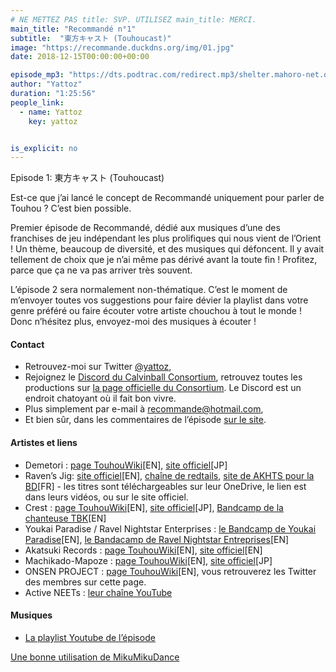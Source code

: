 ```yaml
---
# NE METTEZ PAS title: SVP. UTILISEZ main_title: MERCI.
main_title: "Recommandé n°1"
subtitle:  "東方キャスト (Touhoucast)"
image: "https://recommande.duckdns.org/img/01.jpg"
date: 2018-12-15T00:00:00+00:00

episode_mp3: "https://dts.podtrac.com/redirect.mp3/shelter.mahoro-net.org/~yattoz/recommande/episodes/episode01.mp3"
author: "Yattoz"
duration: "1:25:56"
people_link: 
  - name: Yattoz
    key: yattoz


is_explicit: no
---
```


<PodcastHeader/>

<!-- ECRIRE LA DESCRIPTION DE L'EPISODE SOUS CETTE LIGNE -->


 Episode 1: 東方キャスト (Touhoucast) 

<p>Est-ce que j’ai lancé le concept de Recommandé uniquement pour parler de Touhou ? C’est bien possible.</p>

<p>Premier épisode de Recommandé, dédié aux musiques d’une des franchises de jeu indépendant les plus prolifiques qui nous vient de l’Orient ! Un thème, beaucoup de diversité, et des musiques qui défoncent. Il y avait tellement de choix que je n’ai même pas dérivé avant la toute fin ! Profitez, parce que ça ne va pas arriver très souvent.</p>

<p>L’épisode 2 sera normalement non-thématique. C’est le moment de m’envoyer toutes vos suggestions pour faire dévier la playlist dans votre genre préféré ou faire écouter votre artiste chouchou à tout le monde ! Donc n’hésitez plus, envoyez-moi des musiques à écouter !</p>

<h4>Contact</h4>

<ul>
  <li>Retrouvez-moi sur Twitter <a href="https://twitter.com/yattoz" rel="nofollow">@yattoz</a>,</li>
  <li>Rejoignez le <a href="https://discord.gg/4RnA9v7" rel="nofollow">Discord du Calvinball Consortium</a>, retrouvez toutes les productions sur <a href="https://calvinballradio.wordpress.com/" rel="nofollow">la page officielle du Consortium</a>. Le Discord est un endroit chatoyant où il fait bon vivre.</li>
  <li>Plus simplement par e-mail à <a href="mailto:recommande@hotmail.com" rel="nofollow">recommande@hotmail.com</a>,</li>
  <li>Et bien sûr, dans les commentaires de l’épisode <a href="https://recommande.duckdns.org" rel="nofollow">sur le site</a>.</li>
</ul>

<h4>Artistes et liens</h4>

<ul>
  <li>Demetori : <a href="https://en.touhouwiki.net/wiki/Demetori" rel="nofollow">page TouhouWiki</a>[EN], <a href="http://demetori.xii.jp/" rel="nofollow">site officiel</a>[JP]</li>
  <li>Raven’s Jig: <a href="http://www.ravensjig.com/" rel="nofollow">site officiel</a>[EN], <a href="https://www.youtube.com/user/redtails/videos" rel="nofollow">chaîne de redtails</a>, <a href="http://akhtscartoon.canalblog.com/" rel="nofollow">site de AKHTS pour la BD</a>[FR] - les titres sont téléchargeables sur leur OneDrive, le lien est dans leurs vidéos, ou sur le site officiel.</li>
  <li>Crest : <a href="https://en.touhouwiki.net/wiki/Crest" rel="nofollow">page TouhouWiki</a>[EN], <a href="http://crest-music.net/" rel="nofollow">site officiel</a>[JP], <a href="https://tbkitsune.bandcamp.com/releases" rel="nofollow">Bandcamp de la chanteuse TBK</a>[EN]</li>
  <li>Youkai Paradise / Ravel Nightstar Enterprises : <a href="https://youkaiparadise.bandcamp.com/" rel="nofollow">le Bandcamp de Youkai Paradise</a>[EN], <a href="https://ravelnightstar.bandcamp.com/releases" rel="nofollow">le Bandacamp de Ravel Nightstar Entreprises</a>[EN]</li>
  <li>Akatsuki Records : <a href="https://en.touhouwiki.net/wiki/%E6%9A%81Records" rel="nofollow">page TouhouWiki</a>[EN], <a href="http://akatsuki-records.com/index.html" rel="nofollow">site officiel</a>[EN]</li>
  <li>Machikado-Mapoze : <a href="https://en.touhouwiki.net/wiki/%E8%A1%97%E8%A7%92%E9%BA%BB%E5%A9%86%E8%B1%86" rel="nofollow">page TouhouWiki</a>[EN], <a href="http://mapoze.com/" rel="nofollow">site officiel</a>[JP]</li>
  <li>ONSEN PROJECT : <a href="https://en.touhouwiki.net/wiki/ONSEN_PROJECT" rel="nofollow">page TouhouWiki</a>[EN], vous retrouverez les Twitter des membres sur cette page.</li>
  <li>Active NEETs : <a href="https://www.youtube.com/user/MintAkairyusei" rel="nofollow">leur chaîne YouTube</a></li>
</ul>

<h4>Musiques</h4>

<ul>
  <li><a href="https://www.youtube.com/playlist?list=PLNjXbZkItxtbA6PhrhUBxvDk5WC8-CPJa" rel="nofollow">La playlist Youtube de l’épisode</a></li>
</ul>

<p><a href="https://www.youtube.com/watch?v=axn2tpbzBhE" rel="nofollow">Une bonne utilisation de MikuMikuDance</a></p>


